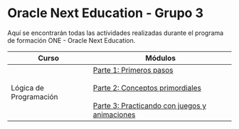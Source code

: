 # Oracle Next Education - Grupo 3

Aquí se encontrarán todas las actividades realizadas durante el programa de formación ONE - Oracle Next Education.

| Curso | Módulos |
|---|---|
|Lógica de Programación | [Parte 1: Primeros pasos](https://github.com/GabrielCruz00/ONE/tree/main/LogicaDeProgramacion/LP_Parte1) <br><br> [Parte 2: Conceptos primordiales](https://github.com/GabrielCruz00/ONE/tree/main/LogicaDeProgramacion/LP_Parte2) <br><br> [Parte 3: Practicando con juegos y animaciones](https://github.com/GabrielCruz00/ONE/tree/main/LogicaDeProgramacion/LP_Parte3) |